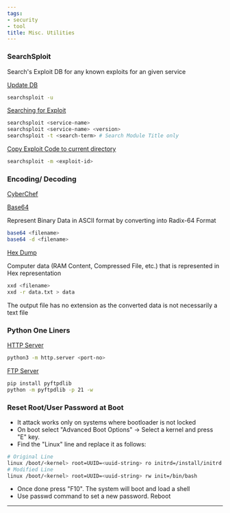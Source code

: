 ```yaml
---
tags:
- security
- tool
title: Misc. Utilities
---
```


### SearchSploit

Search's Exploit DB for any known exploits for an given service

<u>Update DB</u>

````bash
searchsploit -u
````

<u>Searching for Exploit</u>

````bash
searchsploit <service-name>
searchsploit <service-name> <version>
searchsploit -t <search-term> # Search Module Title only
````

<u>Copy Exploit Code to current directory</u>

````bash
searchsploit -m <exploit-id>
````

### Encoding/ Decoding

[CyberChef](https://gchq.github.io/CyberChef/)

<u>Base64</u>

Represent Binary Data in ASCII format by converting into Radix-64 Format

````bash
base64 <filename>
base64 -d <filename>
````

<u>Hex Dump</u>

Computer data (RAM Content, Compressed File, etc.) that is represented in Hex representation

````bash
xxd <filename>
xxd -r data.txt > data
````

The output file has no extension as the converted data is not necessarily a text file

### Python One Liners

<u> HTTP Server</u>

````bash
python3 -m http.server <port-no>
````

<u>FTP Server</u>

````bash
pip install pyftpdlib
python -m pyftpdlib -p 21 -w
````

### Reset Root/User Password at Boot

* It attack works only on systems where bootloader is not locked
* On boot select "Advanced Boot Options" -> Select a kernel and press "E" key.
* Find the "Linux" line and replace it as follows:

````bash
# Original Line
linux /boot/<kernel> root=UUID=<uuid-string> ro initrd=/install/initrd.qz quiet splash
# Modified Line
linux /boot/<kernel> root=UUID=<uuid-string> rw init=/bin/bash
````

* Once done press "F10". The system will boot and load a shell
* Use passwd command to set a new password. Reboot

---